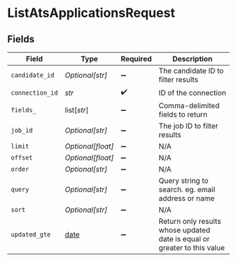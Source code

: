 # ListAtsApplicationsRequest


## Fields

| Field                                                                    | Type                                                                     | Required                                                                 | Description                                                              |
| ------------------------------------------------------------------------ | ------------------------------------------------------------------------ | ------------------------------------------------------------------------ | ------------------------------------------------------------------------ |
| `candidate_id`                                                           | *Optional[str]*                                                          | :heavy_minus_sign:                                                       | The candidate ID to filter results                                       |
| `connection_id`                                                          | *str*                                                                    | :heavy_check_mark:                                                       | ID of the connection                                                     |
| `fields_`                                                                | list[*str*]                                                              | :heavy_minus_sign:                                                       | Comma-delimited fields to return                                         |
| `job_id`                                                                 | *Optional[str]*                                                          | :heavy_minus_sign:                                                       | The job ID to filter results                                             |
| `limit`                                                                  | *Optional[float]*                                                        | :heavy_minus_sign:                                                       | N/A                                                                      |
| `offset`                                                                 | *Optional[float]*                                                        | :heavy_minus_sign:                                                       | N/A                                                                      |
| `order`                                                                  | *Optional[str]*                                                          | :heavy_minus_sign:                                                       | N/A                                                                      |
| `query`                                                                  | *Optional[str]*                                                          | :heavy_minus_sign:                                                       | Query string to search. eg. email address or name                        |
| `sort`                                                                   | *Optional[str]*                                                          | :heavy_minus_sign:                                                       | N/A                                                                      |
| `updated_gte`                                                            | [date](https://docs.python.org/3/library/datetime.html#date-objects)     | :heavy_minus_sign:                                                       | Return only results whose updated date is equal or greater to this value |